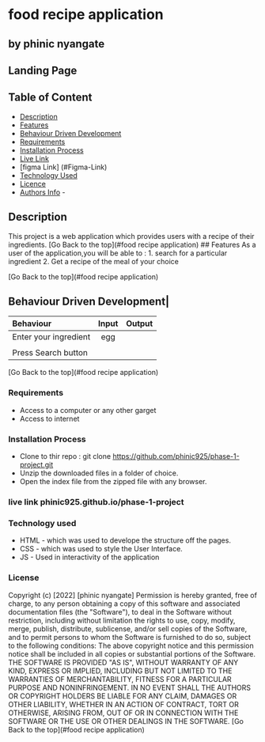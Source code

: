 # food recipe application

## by phinic nyangate

## Landing Page




## Table of Content

- [Description](#description)
- [Features](#features)
- [Behaviour Driven Development](#Behaviour-Driven-Development)
- [Requirements](#requirements)
- [Installation Process](#installation-Process)
- [Live Link](#Live-Link)
- [figma Link] (#Figma-Link)
- [Technology  Used](#technology-Used)
- [Licence](#licence)
- [Authors Info](#Authors-Info) -

## Description

  <p>This project is a web application which provides users with a recipe of their ingredients.
[Go Back to the top](#food recipe application)
## Features
As a user of the application,you will be able to :
1. search for a particular ingredient
 2. Get a recipe of the meal of your choice 
  
[Go Back to the top](#food recipe application)

## Behaviour Driven Development|

| Behaviour                       |          Input           | Output |
| :------------------------------ | :----------------------: | -----: |
| Enter your ingredient           |          egg         |        |
|         |        |
| Press Search button                   |                          |        |
[Go Back to the top](#food recipe application)

### Requirements

- Access to  a computer or any other garget
- Access to internet

### Installation Process

- Clone to thir repo : git clone <https://github.com/phinic925/phase-1-project.git>
- Unzip the downloaded files in a folder of choice.
- Open the index file from the zipped file with any browser.

### live link phinic925.github.io/phase-1-project
### Technology used

- HTML - which was used to develope the structure off the pages.
- CSS - which was used to style the User Interface.
- JS - Used in interactivity of the application

### License

 Copyright (c) [2022] [phinic nyangate]
Permission is hereby granted, free of charge, to any person obtaining a copy
of this software and associated documentation files (the "Software"), to deal
in the Software without restriction, including without limitation the rights
to use, copy, modify, merge, publish, distribute, sublicense, and/or sell
copies of the Software, and to permit persons to whom the Software is
furnished to do so, subject to the following conditions:
The above copyright notice and this permission notice shall be included in all
copies or substantial portions of the Software.
THE SOFTWARE IS PROVIDED "AS IS", WITHOUT WARRANTY OF ANY KIND, EXPRESS OR
IMPLIED, INCLUDING BUT NOT LIMITED TO THE WARRANTIES OF MERCHANTABILITY,
FITNESS FOR A PARTICULAR PURPOSE AND NONINFRINGEMENT. IN NO EVENT SHALL THE
AUTHORS OR COPYRIGHT HOLDERS BE LIABLE FOR ANY CLAIM, DAMAGES OR OTHER
LIABILITY, WHETHER IN AN ACTION OF CONTRACT, TORT OR OTHERWISE, ARISING FROM,
OUT OF OR IN CONNECTION WITH THE SOFTWARE OR THE USE OR OTHER DEALINGS IN THE
SOFTWARE.
[Go Back to the top](#food recipe application)


